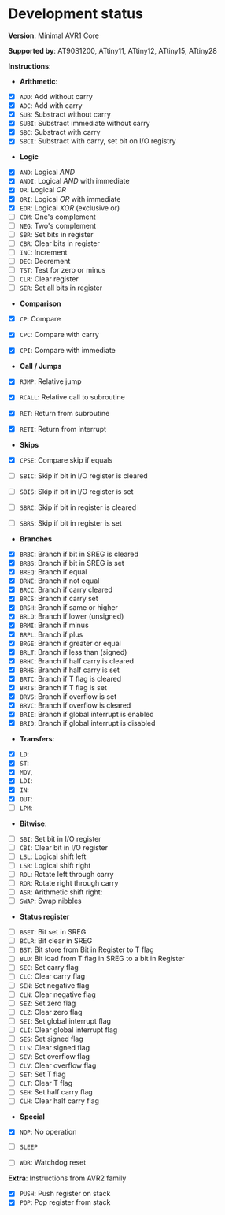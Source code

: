 # Development status

**Version**: Minimal AVR1 Core

**Supported by**: AT90S1200, ATtiny11, ATtiny12, ATtiny15, ATtiny28

**Instructions**:

* **Arithmetic**:

* [x] `ADD`: Add without carry
* [x] `ADC`: Add with carry
* [x] `SUB`: Substract without carry 
* [x] `SUBI`: Substract immediate without carry
* [x] `SBC`: Substract with carry
* [x] `SBCI`: Substract with carry, set bit on I/O registry

* **Logic**
* [x] `AND`: Logical *AND*
* [x] `ANDI`: Logical *AND* with immediate
* [x] `OR`: Logical *OR*
* [x] `ORI`: Logical *OR* with immediate
* [x] `EOR`: Logical *XOR* (exclusive or)
* [ ] `COM`: One's complement
* [ ] `NEG`: Two's complement
* [ ] `SBR`: Set bits in register
* [ ] `CBR`: Clear bits in register
* [ ] `INC`: Increment
* [ ] `DEC`: Decrement
* [ ] `TST`: Test for zero or minus
* [ ] `CLR`: Clear register
* [ ] `SER`: Set all bits in register

* **Comparison**
* [x] `CP`: Compare
* [x] `CPC`: Compare with carry
* [x] `CPI`: Compare with immediate


* **Call / Jumps**

* [x] `RJMP`: Relative jump
* [x] `RCALL`: Relative call to subroutine
* [x] `RET`: Return from subroutine
* [x] `RETI`: Return from interrupt


* **Skips**

* [x] `CPSE`: Compare skip if equals
* [ ] `SBIC`: Skip if bit in I/O register is cleared
* [ ] `SBIS`: Skip if bit in I/O register is set
* [ ] `SBRC`: Skip if bit in register is cleared
* [ ] `SBRS`: Skip if bit in register is set


* **Branches**

* [x] `BRBC`: Branch if bit in SREG is cleared
* [x] `BRBS`: Branch if bit in SREG is set
* [x] `BREQ`: Branch if equal
* [x] `BRNE`: Branch if not equal
* [x] `BRCC`: Branch if carry cleared
* [x] `BRCS`: Branch if carry set
* [x] `BRSH`: Branch if same or higher
* [x] `BRLO`: Branch if lower (unsigned)
* [x] `BRMI`: Branch if minus
* [x] `BRPL`: Branch if plus
* [x] `BRGE`: Branch if greater or equal
* [x] `BRLT`: Branch if less than (signed)
* [x] `BRHC`: Branch if half carry is cleared
* [x] `BRHS`: Branch if half carry is set
* [x] `BRTC`: Branch if T flag is cleared
* [x] `BRTS`: Branch if T flag is set
* [x] `BRVS`: Branch if overflow is set
* [x] `BRVC`: Branch if overflow is cleared
* [x] `BRIE`: Branch if global interrupt is enabled
* [x] `BRID`: Branch if global interrupt is disabled

* **Transfers**:
* [x] `LD`:
* [x] `ST`:
* [x] `MOV`,
* [x] `LDI`:
* [x] `IN`:
* [x] `OUT`:
* [ ] `LPM`:

* **Bitwise**:

* [ ] `SBI`: Set bit in I/O register
* [ ] `CBI`: Clear bit in I/O register
* [ ] `LSL`: Logical shift left
* [ ] `LSR`: Logical shift right
* [ ] `ROL`: Rotate left through carry
* [ ] `ROR`: Rotate right through carry
* [ ] `ASR`: Arithmetic shift right:
* [ ] `SWAP`: Swap nibbles

* **Status register**

* [ ] `BSET`: Bit set in SREG
* [ ] `BCLR`: Bit clear in SREG
* [ ] `BST`: Bit store from Bit in Register to T flag
* [ ] `BLD`: Bit load from T flag in SREG to a bit in Register
* [ ] `SEC`: Set carry flag
* [ ] `CLC`: Clear carry flag
* [ ] `SEN`: Set negative flag
* [ ] `CLN`: Clear negative flag
* [ ] `SEZ`: Set zero flag
* [ ] `CLZ`: Clear zero flag
* [ ] `SEI`: Set global interrupt flag
* [ ] `CLI`: Clear global interrupt flag
* [ ] `SES`: Set signed flag
* [ ] `CLS`: Clear signed flag
* [ ] `SEV`: Set overflow flag
* [ ] `CLV`: Clear overflow flag
* [ ] `SET`: Set T flag
* [ ] `CLT`: Clear T flag
* [ ] `SEH`: Set half carry flag
* [ ] `CLH`: Clear half carry flag

* **Special**

* [x] `NOP`: No operation
* [ ] `SLEEP`
* [ ] `WDR`: Watchdog reset


**Extra**: Instructions from AVR2 family

* [x] `PUSH`: Push register on stack
* [x] `POP`: Pop register from stack